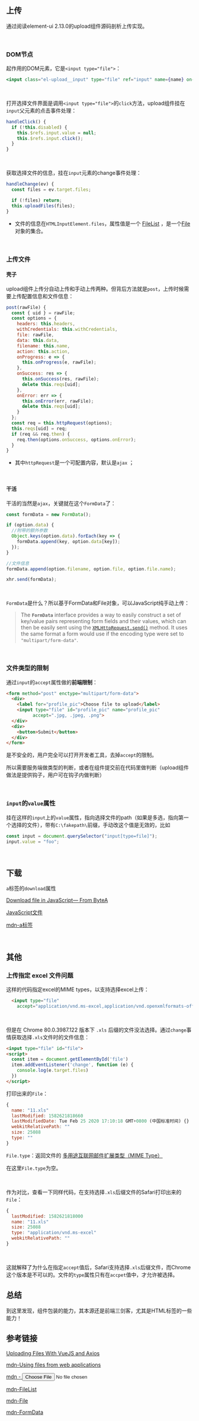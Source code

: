 ## 上传

<!--写于2019年-->

通过阅读element-ui 2.13.0的upload组件源码剖析上传实现。

<Br/>

### DOM节点

起作用的DOM元素，它是`<input type="file">`：

```jsx
<input class="el-upload__input" type="file" ref="input" name={name} on-change={handleChange} multiple={multiple} accept={accept}></input>
```

<Br/>

打开选择文件界面是调用`<input type="file">`的`click`方法，upload组件挂在`input`父元素的点击事件处理：

```javascript
handleClick() {
  if (!this.disabled) {
    this.$refs.input.value = null;
    this.$refs.input.click();
  }
}
```

<Br/>

获取选择文件的信息，挂在`input`元素的change事件处理：

```javascript
handleChange(ev) {
  const files = ev.target.files;

  if (!files) return;
  this.uploadFiles(files);
}
```

- 文件的信息在`HTMLInputElement.files`，属性值是一个 [FileList](https://developer.mozilla.org/en-US/docs/Web/API/FileList) ，是一个[File](https://developer.mozilla.org/en-US/docs/Web/API/File)对象的集合。

<Br/>

### 上传文件

#### 壳子

upload组件上传分自动上传和手动上传两种。但背后方法就是`post`，上传时候需要上传配置信息和文件信息：

```javascript
post(rawFile) {
  const { uid } = rawFile;
  const options = {
    headers: this.headers,
    withCredentials: this.withCredentials,
    file: rawFile,
    data: this.data,
    filename: this.name,
    action: this.action,
    onProgress: e => {
      this.onProgress(e, rawFile);
    },
    onSuccess: res => {
      this.onSuccess(res, rawFile);
      delete this.reqs[uid];
    },
    onError: err => {
      this.onError(err, rawFile);
      delete this.reqs[uid];
    }
  };
  const req = this.httpRequest(options);
  this.reqs[uid] = req;
  if (req && req.then) {
    req.then(options.onSuccess, options.onError);
  }
}
```

- 其中`httpRequest`是一个可配置内容，默认是`ajax` ；

<Br/>

#### 干活

干活的当然是`ajax`，关键就在这个`FormData`了：

```javascript
const formData = new FormData();

if (option.data) {
  //附带的额外参数
  Object.keys(option.data).forEach(key => {
    formData.append(key, option.data[key]);
  });
}

//文件信息
formData.append(option.filename, option.file, option.file.name);

xhr.send(formData);
```

<Br/>

`FormData`是什么？所以基于FormData和File对象，可以JavaScript纯手动上传：

> The **`FormData`** interface provides a way to  easily construct a set of key/value pairs representing form fields and  their values, which can then be easily sent using the [`XMLHttpRequest.send()`](https://developer.mozilla.org/en-US/docs/Web/API/XMLHttpRequest/send) method. It uses the same format a form would use if the encoding type were set to `"multipart/form-data"`.

<Br/>

### 文件类型的限制

通过`input`的`accept`属性做的**前端限制**：

```html
<form method="post" enctype="multipart/form-data">
  <div>
    <label for="profile_pic">Choose file to upload</label>
    <input type="file" id="profile_pic" name="profile_pic"
          accept=".jpg, .jpeg, .png">
  </div>
  <div>
    <button>Submit</button>
  </div>
</form>
```

是不安全的，用户完全可以打开开发者工具，去掉`accept`的限制。

所以需要服务端做类型的判断，或者在组件提交前在代码里做判断（upload组件做法是提供钩子，用户可在钩子内做判断）

<Br/>

### `input`的`value`属性

挂在这样的`input`上的`value`属性，指向选择文件的path（如果是多选，指向第一个选择的文件），带有`C:\fakepath\`前缀，手动改这个值是无效的，比如

```javascript
const input = document.querySelector("input[type=file]");
input.value = "foo";
```

<Br/>

## 下载

`a`标签的`download`属性

[Download file in JavaScript— From ByteA](https://medium.com/@riccardopolacci/download-file-in-javascript-from-bytea-6a0c5bb3bbdb)

[JavaScript文件](https://wonderlust91.github.io/javascript文件下载的三种方式/)

[mdn-a标签](https://developer.mozilla.org/en-US/docs/Web/HTML/Element/a)

<Br/>

## 其他

### 上传指定 excel 文件问题

这样的代码指定excel的MIME types，以支持选择excel上传：

```html
  <input type="file"
    accept="application/vnd.ms-excel,application/vnd.openxmlformats-officedocument.spreadsheetml.sheet">
```

<Br/>

但是在 Chrome 80.0.3987.122 版本下 `.xls` 后缀的文件没法选择。通过`change`事情获取选择`.xls`文件时的文件信息：

```html
<input type="file" id="file">
<script>
  const item = document.getElementById('file')
  item.addEventListener('change', function (e) {
    console.log(e.target.files)
  })
</script>
```

打印出来的`File`：

```javascript
{
  name: "11.xls"
  lastModified: 1582621818660
  lastModifiedDate: Tue Feb 25 2020 17:10:18 GMT+0800 (中国标准时间) {}
  webkitRelativePath: ""
  size: 25088
  type: ""
}
```

`File.type`：返回文件的 [多用途互联网邮件扩展类型（MIME Type）](https://developer.mozilla.org/en-US/docs/Web/HTTP/Basics_of_HTTP/MIME_types)

在这里`File.type`为空。

<Br/>

作为对比，查看一下同样代码，在支持选择`.xls`后缀文件的Safari打印出来的`File`：

```javascript
{
  lastModified: 1582621818000
  name: "11.xls"
  size: 25088
  type: "application/vnd.ms-excel"
  webkitRelativePath: ""
}
```

<Br/>

这就解释了为什么在指定`accept`值后，Safari支持选择`.xls`后缀文件，而Chrome这个版本是不可以的。文件的`type`属性只有在`accpet`值中，才允许被选择。

## 总结

到这里发现，组件包装的能力，其本源还是前端三剑客，尤其是HTML标签的一些能力！

## 参考链接

[Uploading Files With VueJS and Axios ](https://serversideup.net/uploading-files-vuejs-axios/) 

[mdn-Using files from web applications](https://developer.mozilla.org/en-US/docs/Web/API/File/Using_files_from_web_applications)

[mdn - <input type="file">](https://developer.mozilla.org/en-US/docs/Web/HTML/Element/input/file)

[mdn-FileList](https://developer.mozilla.org/en-US/docs/Web/API/FileList)

[mdn-File](https://developer.mozilla.org/en-US/docs/Web/API/File)

[mdn-FormData](https://developer.mozilla.org/en-US/docs/Web/API/FormData)